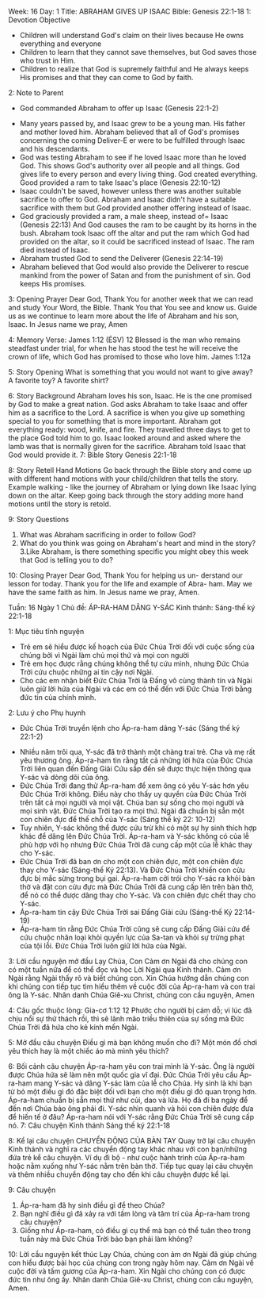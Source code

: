 Week: 16
Day: 1
Title: ABRAHAM GIVES UP ISAAC 
Bible: Genesis 22:1-18
1: Devotion Objective
- Children will understand God's claim on their lives because He owns everything and everyone 
- Children to learn that they cannot save themselves, but God saves those who trust in Him. 
- Children to realize that God is supremely faithful and He always keeps His promises and that they can come to God by faith. 

2: Note to Parent
* God commanded Abraham to offer up Isaac (Genesis 22:1-2) 
- Many years passed by, and Isaac grew to be a young man. His father and mother loved him. Abraham believed that all of God's promises concerning the coming Deliver-E er were to be fulfilled through Isaac and his descendants. 
- God was testing Abraham to see if he loved Isaac more than he loved God. This shows God's authority over all people and all things. God gives life to every person and every living thing. God created everything. Good provided a ram to take Isaac's place (Genesis 22:10-12) 
- Isaac couldn't be saved, however unless there was another suitable sacrifice to offer to God. Abraham and Isaac didn't have a suitable sacrifice with them but God provided another offering instead of Isaac. 
- God graciously provided a ram, a male sheep, instead of= Isaac (Genesis 22:13) And God causes the ram to be caught by its horns in the bush. Abraham took Isaac off the altar and put the ram which God had provided on the altar, so it could be sacrificed instead of Isaac. The ram died instead of Isaac. 
- Abraham trusted God to send the Deliverer (Genesis 22:14-19) 
- Abraham believed that God would also provide the Deliverer to rescue mankind from the power of Satan and from the punishment of sin. God keeps His promises. 

3: Opening Prayer
 Dear God, Thank You for another week that we can read and study Your Word, the Bible. Thank You that You see and know us. Guide us as we continue to learn more about the life of Abraham and his son, Isaac. In Jesus name we pray, Amen

4: Memory Verse:
 James 1:12 (ÉSV) 12 Blessed is the man who remains steadfast under trial, for when he has stood the test he will receive the crown of life, which God has promised to those who love him. James 1:12a

5: Story Opening
What is something that you would not want to give away? A favorite toy? A favorite shirt? 

6: Story Background
Abraham loves his son, Isaac. He is the one promised by God to make a great nation. God asks Abraham to take Isaac and offer him as a sacrifice to the Lord. A sacrifice is when you give up something special to you for something that is more important. Abraham got everything ready: wood, knife, and fire. They travelled three days to get to the place God told him to go. Isaac looked around and asked where the lamb was that is normally given for the sacrifice. Abraham told Isaac that God would provide it.
7: Bible Story
 Genesis 22:1-18 

8: Story Retell
Hand Motions Go back through the Bible story and come up with different hand motions with your child/children that tells the story. Example walking - like the journey of Abraham or lying down like Isaac lying down on the altar. Keep going back through the story adding more hand motions until the story is retold. 

9: Story Questions
 1. What was Abraham sacrificing in order to follow God? 
2. What do you think was going on Abraham's heart and mind in the story? 
3.Like Abraham, is there something specific you might obey this week that God is telling you to do? 

10: Closing Prayer
 Dear God, Thank You for helping us un- derstand our lesson for today. Thank you for the life and example of Abra- ham. May we have the same faith as him. In Jesus name we pray, Amen.

Tuần: 16
Ngày 1
Chủ đề: ÁP-RA-HAM DÂNG Y-SÁC
Kinh thánh: Sáng-thế ký 22:1-18

1: Mục tiêu tĩnh nguyện
- Trẻ em sẽ hiểu được kế hoạch của Đức Chúa Trời đối với cuộc sống của chúng bởi vì Ngài làm chủ mọi thứ và mọi con người
- Trẻ em học được rằng chúng không thể tự cứu mình, nhưng Đức Chúa Trời cứu chuộc những ai tin cậy nơi Ngài.
- Cho các em nhận biết Đức Chúa Trời là Đấng vô cùng thành tín và Ngài luôn giữ lời hứa của Ngài và các em có thể đến với Đức Chúa Trời bằng đức tin của chính mình.

2: Lưu ý cho Phụ huynh
* Đức Chúa Trời truyền lệnh cho Áp-ra-ham dâng Y-sác (Sáng thế ký 22:1-2)
- Nhiều năm trôi qua, Y-sác đã trở thành một chàng trai trẻ. Cha và mẹ rất yêu thương ông. Áp-ra-ham tin rằng tất cả những lời hứa của Đức Chúa Trời liên quan đến Đấng Giải Cứu sắp đến sẽ được thực hiện thông qua Y-sác và dòng dõi của ông.
- Đức Chúa Trời đang thử Áp-ra-ham để xem ông có yêu Y-sác hơn yêu Đức Chúa Trời không. Điều này cho thấy uy quyền của Đức Chúa Trời trên tất cả mọi người và mọi vật. Chúa ban sự sống cho mọi người và mọi sinh vật. Đức Chúa Trời tạo ra mọi thứ. Ngài đã chuẩn bị sẵn một con chiên đực để thế chỗ của Y-sác (Sáng thế ký 22: 10-12)
- Tuy nhiên, Y-sác không thể được cứu trừ khi có một sự hy sinh thích hợp khác để dâng lên Đức Chúa Trời. Áp-ra-ham và Y-sác không có của lễ phù hợp với họ nhưng Đức Chúa Trời đã cung cấp một của lễ khác thay cho Y-sác.
- Đức Chúa Trời đã ban ơn cho một con chiên đực, một con chiên đực thay cho Y-sác (Sáng-thế Ký 22:13). Và Đức Chúa Trời khiến con cừu đực bị mắc sừng trong bụi gai. Áp-ra-ham cởi trói cho Y-sác ra khỏi bàn thờ và đặt con cừu đực mà Đức Chúa Trời đã cung cấp lên trên bàn thờ, để nó có thể được dâng thay cho Y-sác. Và con chiên đực chết thay cho Y-sác.
- Áp-ra-ham tin cậy Đức Chúa Trời sai Đấng Giải cứu (Sáng-thế Ký 22:14-19)
- Áp-ra-ham tin rằng Đức Chúa Trời cũng sẽ cung cấp Đấng Giải cứu để cứu chuộc nhân loại khỏi quyền lực của Sa-tan và khỏi sự trừng phạt của tội lỗi. Đức Chúa Trời luôn giữ lời hứa của Ngài.

3: Lời cầu nguyện mở đầu
 Lạy Chúa, Con Cảm ơn Ngài đã cho chúng con có một tuần nữa để có thể đọc và học Lời Ngài qua Kinh thánh. Cảm ơn Ngài rằng Ngài thấy rõ và biết chúng con. Xin Chúa hướng dẫn chúng con khi chúng con tiếp tục tìm hiểu thêm về cuộc đời của Áp-ra-ham và con trai ông là Y-sác. Nhân danh Chúa Giê-xu Christ, chúng con cầu nguyện, Amen

4: Câu gốc thuộc lòng:
 Gia-cơ 1:12 
 12 Phước cho người bị cám dỗ; vì lúc đã chịu nổi sự thử thách rồi, thì sẽ lãnh mão triều thiên của sự sống mà Đức Chúa Trời đã hứa cho kẻ kính mến Ngài.

5: Mở đầu câu chuyện
Điều gì mà bạn không muốn cho đi? Một món đồ chơi yêu thích hay là một chiếc áo  mà mình yêu thích?

6: Bối cảnh câu chuyện
Áp-ra-ham yêu con trai mình là Y-sác. Ông là người được Chúa hứa sẽ làm nên một quốc gia vĩ đại. Đức Chúa Trời yêu cầu Áp-ra-ham mang Y-sác và dâng Y-sác làm của lễ cho Chúa. Hy sinh là khi bạn từ bỏ một điều gì đó đặc biệt đối với bạn cho một điều gì đó quan trọng hơn. Áp-ra-ham chuẩn bị sẵn mọi thứ như củi, dao và lửa. Họ đã đi ba ngày để đến nơi Chúa bảo ông phải đi. Y-sác nhìn quanh và hỏi con chiên được đưa để hiến tế ở đâu? Áp-ra-ham nói với Y-sác rằng Đức Chúa Trời sẽ cung cấp nó.
7: Câu chuyện Kinh thánh
 Sáng thế ký 22:1-18

8: Kể lại câu chuyện
CHUYỂN ĐỘNG CỦA BÀN TAY
Quay trở lại câu chuyện Kinh thánh và nghĩ ra các chuyển động tay khác nhau với con bạn/những đứa trẻ kể câu chuyện. Ví dụ đi bộ - như cuộc hành trình của Áp-ra-ham hoặc nằm xuống như Y-sác nằm trên bàn thờ. Tiếp tục quay lại câu chuyện và thêm nhiều chuyển động tay cho đến khi câu chuyện được kể lại.

9: Câu chuyện
1. Áp-ra-ham đã hy sinh điều gì để theo Chúa?
2. Bạn nghĩ điều gì đã xảy ra với tấm lòng và tâm trí của Áp-ra-ham trong câu chuyện?
3. Giống như Áp-ra-ham, có điều gì cụ thể mà bạn có thể tuân theo trong tuần này mà Đức Chúa Trời bảo bạn phải làm không?

10: Lời cầu nguyện kết thúc
 Lạy Chúa, chúng con ảm ơn Ngài đã giúp chúng con hiểu được bài học của chúng con  trong ngày hôm nay. Cảm ơn Ngài về cuộc đời và tấm gương của Áp-ra-ham. Xin Ngài cho chúng con có được đức tin như ông ấy. Nhân danh Chúa Giê-xu Christ, chúng con cầu nguyện, Amen.